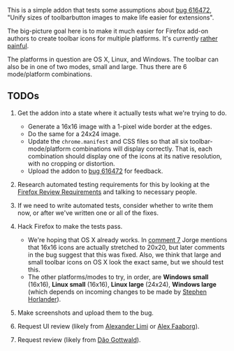 This is a simple addon that tests some assumptions about [bug 616472], "Unify sizes of toolbarbutton images to make life easier for extensions".

The big-picture goal here is to make it much easier for Firefox add-on authors to create toolbar icons for multiple platforms. It's currently [rather painful][].

The platforms in question are OS X, Linux, and Windows. The toolbar can also be in one of two modes, small and large. Thus there are 6 mode/platform combinations.

## TODOs

1. Get the addon into a state where it actually tests what we're trying to do.

    * Generate a 16x16 image with a 1-pixel wide border at the edges.
    * Do the same for a 24x24 image.
    * Update the `chrome.manifest` and CSS files so that all six toolbar-mode/platform combinations will display correctly. That is, each combination should display one of the icons at its native resolution, with no cropping or distortion.
    * Upload the addon to [bug 616472][] for feedback.

2. Research automated testing requirements for this by looking at the [Firefox Review Requirements][] and talking to necessary people.

3. If we need to write automated tests, consider whether to write them now, or after we've written one or all of the fixes.

4. Hack Firefox to make the tests pass.

    * We're hoping that OS X already works. In [comment 7][] Jorge mentions that 16x16 icons are actually stretched to 20x20, but later comments in the bug suggest that this was fixed. Also, we think that large and small toolbar icons on OS X look the exact same, but we should test this.
    * The other platforms/modes to try, in order, are **Windows small** (16x16), **Linux small** (16x16), **Linux large** (24x24), **Windows large** (which depends on incoming changes to be made by  [Stephen Horlander][]).

5. Make screenshots and upload them to the bug.

6. Request UI review (likely from [Alexander Limi][] or [Alex Faaborg][]).

7. Request review (likely from [Dão Gottwald][]).

  [rather painful]: http://blog.mozilla.com/addons/2010/12/02/toolbar-buttons-in-firefox-4/
  [comment 7]: https://bugzilla.mozilla.org/show_bug.cgi?id=616472#c7
  [bug 616472]: https://bugzilla.mozilla.org/show_bug.cgi?id=616472
  [Stephen Horlander]: http://stephenhorlander.com/
  [Firefox Review Requirements]: http://www.mozilla.org/projects/firefox/review.html
  [Alexander Limi]: http://limi.net/
  [Alex Faaborg]: http://blog.mozilla.com/faaborg/
  [Dão Gottwald]: http://en.design-noir.de/
